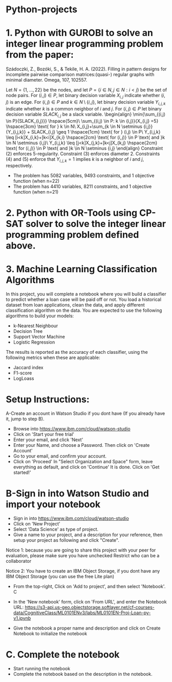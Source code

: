 # Python-projects

# 1. Python with GUROBI to solve an integer linear programming problem  from the paper: 
Szádoczki, Z., Bozóki, S., & Tekile, H. A. (2022). Filling in pattern designs for incomplete pairwise comparison matrices:(quasi-) regular graphs with minimal diameter. Omega, 107, 102557.


 Let $N=\{1,\ldots,22\}$ be the nodes, and let $P=\{i \in N,j \in N:i<j\}$ be the set of node pairs. For $(i,j) \in P$, let binary decision variable $X_{i,j}$ indicate whether $(i,j)$ is an edge. For $(i,j) \in P$ and $k \in N \setminus \{i,j\}$, let binary decision variable $Y_{i,j,k}$ indicate whether $k$ is a common neighbor of $i$ and $j$. For $(i,j) \in P$ let binary decision variable $SLACK_{i,j}$ be a slack variable.
 \begin{align}
\min{\sum_{(i,j) \in P}{SLACK_{i,j}}} \hspace{5cm}\\
\sum_{(i,j) \in P: k \in \{i,j\}}{X_{i,j} =5} \hspace{3cm} \text{ for } k \in N\\
X_{i,j}+\sum_{k \in N \setminus \{i,j\}}{Y_{i,j,k}} + SLACK_{i,j} \geq 1 \hspace{1cm} \text{ for } (i,j) \in P\\
 Y_{i,j,k} \leq [i<k]X_{i,k}+[k<i]X_{k,i} \hspace{2cm} \text{ for $(i,j)$} \in P \text{ and }k \in N \setminus \{i,j\}\\
 Y_{i,j,k} \leq [j<k]X_{j,k}+[k<j]X_{k,j} \hspace{2cm} \text{ for $(i,j)$} \in P \text{ and }k \in N \setminus \{i,j\}
\end{align}
Constraint (2) enforces $5$-regularity. Constraint (3) enforces diameter 2. Constraints (4) and (5) enforce that $Y_{i,j,k}=1$ implies $k$ is a neighbor of $i$ and $j$, respectively.

- The problem has 5082 variables, 9493 constraints, and 1 objective function (when n=22)
- The problem has 4410 variables, 8211 constraints, and 1 objective function (when n=21)

# 2. Python with OR-Tools using CP-SAT solver to solve the integer linear programming problem defined above.

# 3.  Machine Learning Classification Algorithms

In this project, you will complete a notebook where you will build a classifier to predict whether a loan case will be paid off or not.
You load a historical dataset from  loan applications, clean the data, and apply different classification algorithm on the data. You are expected to use the following algorithms to build your models:

- k-Nearest Neighbour
- Decision Tree
- Support Vector Machine
- Logistic Regression

The results is reported as the accuracy of each classifier, using the following metrics when these are applicable:

- Jaccard index
- F1-score
- LogLoass

# Setup Instructions:
A-Create an account in Watson Studio if you dont have (If you already have it, jump to step B).
- Browse into https://www.ibm.com/cloud/watson-studio
- Click on 'Start your free trial'
- Enter your email, and click 'Next'
- Enter your Name, and choose a Password. Then click on 'Create Account'
- Go to your email, and confirm your account.
- Click on 'Proceed'
In "Select Organization and Space" form, leave everything as default, and click on 'Continue'
It is done. Click on 'Get started!'

# B-Sign in into Watson Studio and import your notebook
- Sign in into https://www.ibm.com/cloud/watson-studio
- Click on 'New Project'
- Select 'Data Science' as type of project.
- Give a name to your project, and a description for your reference, then setup your project as following and click "Create".

Notice 1: because you are going to share this project with your peer for evaluation, please make sure you have unchecked Restrict who can be a collaborator

Notice 2: You have to create an IBM Object Storage, if you dont have any IBM Object Storage (you can use the free Lite plan)

- From the top-right, Click on 'Add to project', and then select 'Notebook'. C

- In the 'New notebook' form, click on 'From URL', and enter the Notebook URL: https://s3-api.us-geo.objectstorage.softlayer.net/cf-courses-data/CognitiveClass/ML0101ENv3/labs/ML0101EN-Proj-Loan-py-v1.ipynb

- Give the notebook a proper name and description and click on Create Notebook to initialize the notebook

# C. Complete the notebook

- Start running the notebook
- Complete the notebook based on the description in the notebook.

